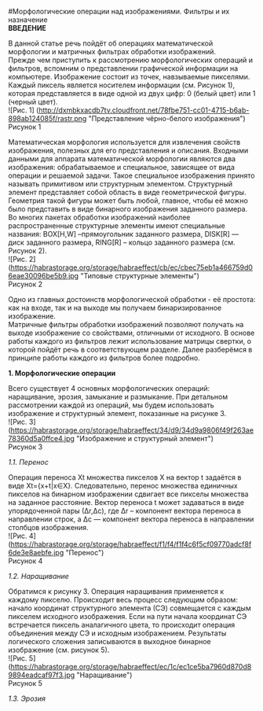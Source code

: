 #Морфологические операции над изображениями. Фильтры и их назначение  
**ВВЕДЕНИЕ**  
  
В данной статье речь пойдёт об операциях математической морфологии и матричных фильтрах обработки изображений.  
Прежде чем приступить к рассмотрению морфологических операций и фильтров, вспомним о представлении графической информации на компьютере. Изображение состоит из точек, навзываемые пикселями. Каждый пиксель является носителем информации (см. Рисунок 1), которая  представляется в виде одной из двух цифр: 0 (белый цвет) или 1 (черный цвет).  
![Рис. 1] (http://dxmbkxacdb7tv.cloudfront.net/78fbe751-cc01-4715-b6ab-898ab124085f/rastr.png "Представление чёрно-белого изображения")  
 Рисунок 1  
 
 Математическая морфология используется для извлечения свойств изображения, полезных для его представления и описания. Входными данными для аппарата математической морфологии являются два изображения: обрабатываемое и специальное, зависящее от вида операции и решаемой задачи. Такое специальное изображения принято называть примитивом или структурным элементом. Структурный элемент представляет собой область в виде геометрической фигуры. Геометрия такой фигуры может быть любой, главное, чтобы её можно было представить в виде бинарного изображения заданного размера. Во многих пакетах обработки изображений наиболее распространенные структурные элементы имеют специальные названия: BOX[H,W] –прямоугольник заданного размера, DISK[R] — диск заданного размера, RING[R] – кольцо заданного размера (см. Рисунок 2).  
![Рис. 2] (https://habrastorage.org/storage/habraeffect/cb/ec/cbec75eb1a466759d06eae30096be5b9.jpg "Типовые структурные элементы")  
 Рисунок 2   
 
 Одно из главных достоинств морфологической обработки - её простота: как на входе, так и на выходе мы получаем бинаризированное изображение.  
Матричные фильтры обработки изображений позволяют получать на выходе изображение со свойствами, отличными от исходного. В основе работы каждого из фильтров лежит использование матрицы свертки, о которой пойдёт речь в соответствующем разделе. Далее разберёмся в принципе работы каждого из фильтров более подробно.  

**1. Морфологические операции**  

Всего существует 4 основных морфологических операций: наращивание, эрозия, замыкание и размыкание. При детальном рассмотрении каждой из операций, мы будем использовать изображение и структурный элемент, показанные на рисунке 3.  
![Рис. 3] (https://habrastorage.org/storage/habraeffect/34/d9/34d9a9806f49f263ae78360d5a0ffce4.jpg "Изображение и структурный элемент")  
 Рисунок 3   

_1.1. Перенос_  

Операция переноса Xt множества пикселов X на вектор t задаётся в виде Xt={x+t|x∈X}. Следовательно, перенос множества единичных пикселов на бинарном изображении сдвигает все пикселы множества на заданное расстояние. Вектор переноса t может задаваться в виде упорядоченной пары (∆r,∆c), где ∆r – компонент вектора переноса в направлении строк, а ∆c — компонент вектора переноса в направлении столбцов изображения.  
![Рис. 4] (https://habrastorage.org/storage/habraeffect/f1/f4/f1f4c6f5cf09770adcf8f6de3e8aebfe.jpg "Перенос")  
 Рисунок 4   
 
 _1.2. Наращивание_  
 
 Обратимся к рисунку 3. Операция наращивания применяется к каждому пикселю. Происходит весь процесс следующим образом: начало координат структурного элемента (СЭ) совмещается с каждым пикселем исходного изображения. Если на пути начала координат СЭ встречается пиксель аналагичного цвета, то происходит операция объединения между СЭ и исходным изображением. Результаты логического сложения записываются в выходное бинарное изображение (см. рисунок 5).  
 ![Рис. 5] (https://habrastorage.org/storage/habraeffect/ec/1c/ec1ce5ba7960d870d89894eadcaf97f3.jpg "Наращивание")  
 Рисунок 5  
 
 _1.3. Эрозия_  
 
 
